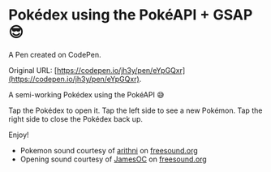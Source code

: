 # Pokédex using the PokéAPI + GSAP 😎

A Pen created on CodePen.

Original URL: [https://codepen.io/jh3y/pen/eYpGQxr](https://codepen.io/jh3y/pen/eYpGQxr).

A semi-working Pokédex using the PokéAPI 😅

Tap the Pokédex to open it. Tap the left side to see a new Pokémon. Tap the right side to close the Pokédex back up.

Enjoy! 

- Pokemon sound courtesy of [arithni](https://freesound.org/people/arithni/) on [freesound.org](https://freesound.org/s/83630/)
- Opening sound courtesy of [JamesOC](https://freesound.org/people/JamesOC/) on [freesound.org](https://freesound.org/s/69586/)